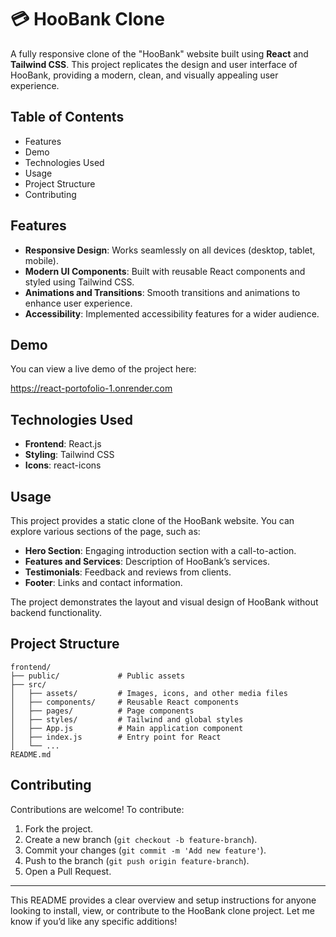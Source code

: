 # 💳 HooBank Clone

A fully responsive clone of the "HooBank" website built using **React** and **Tailwind CSS**. This project replicates the design and user interface of HooBank, providing a modern, clean, and visually appealing user experience.

## Table of Contents
- Features
- Demo
- Technologies Used
- Usage
- Project Structure
- Contributing

## Features
- **Responsive Design**: Works seamlessly on all devices (desktop, tablet, mobile).
- **Modern UI Components**: Built with reusable React components and styled using Tailwind CSS.
- **Animations and Transitions**: Smooth transitions and animations to enhance user experience.
- **Accessibility**: Implemented accessibility features for a wider audience.

## Demo
You can view a live demo of the project here: 

https://react-portofolio-1.onrender.com


## Technologies Used
- **Frontend**: React.js
- **Styling**: Tailwind CSS
- **Icons**: react-icons

## Usage
This project provides a static clone of the HooBank website. You can explore various sections of the page, such as:
- **Hero Section**: Engaging introduction section with a call-to-action.
- **Features and Services**: Description of HooBank’s services.
- **Testimonials**: Feedback and reviews from clients.
- **Footer**: Links and contact information.

The project demonstrates the layout and visual design of HooBank without backend functionality.

## Project Structure
```
frontend/
├── public/             # Public assets
├── src/                
│   ├── assets/         # Images, icons, and other media files
│   ├── components/     # Reusable React components
│   ├── pages/          # Page components
│   ├── styles/         # Tailwind and global styles
│   ├── App.js          # Main application component
│   ├── index.js        # Entry point for React
│   └── ...
README.md
```

## Contributing
Contributions are welcome! To contribute:
1. Fork the project.
2. Create a new branch (`git checkout -b feature-branch`).
3. Commit your changes (`git commit -m 'Add new feature'`).
4. Push to the branch (`git push origin feature-branch`).
5. Open a Pull Request.


---

This README provides a clear overview and setup instructions for anyone looking to install, view, or contribute to the HooBank clone project. Let me know if you’d like any specific additions!
